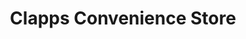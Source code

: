 ---
title: "Clapps Convenience Store"
url: /hayling-island/clapps-convenience-store/
shop: convenience
---
